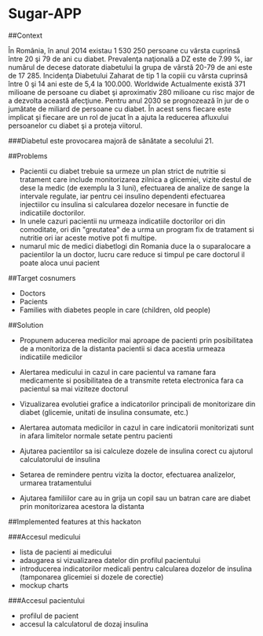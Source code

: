 # Sugar-APP

##Context

În România, în anul 2014 existau 1 530 250 persoane cu vârsta cuprinsă între 20 şi 79 de ani cu diabet. Prevalenţa naţională a DZ este de 7.99 %, iar numărul de decese datorate diabetului la grupa de vârstă 20-79 de ani este de 17 285. Incidenţa Diabetului Zaharat de tip 1 la copiii cu vârsta cuprinsă între 0 şi 14 ani este de 5,4 la 100.000. 
Worldwide
Actualmente există 371 milioane de persoane cu diabet şi aproximativ 280 milioane cu risc major de a dezvolta această afecţiune. Pentru anul 2030 se prognozează în jur de o jumătate de miliard de persoane cu diabet. În acest sens fiecare este implicat şi fiecare are un rol de jucat în a ajuta la reducerea afluxului persoanelor cu diabet şi a proteja viitorul.

###Diabetul este provocarea majoră de sănătate a secolului 21. 

##Problems

- Pacientii cu diabet trebuie sa urmeze un plan strict de nutritie si tratament care include monitorizarea zilnica a glicemiei, vizite destul de dese la medic (de exemplu la 3 luni), efectuarea de analize de sange la intervale regulate, iar pentru cei insulino dependenti efectuarea injectiilor cu insulina si calcularea dozelor necesare in functie de indicatiile doctorilor. 
- In unele cazuri pacientii nu urmeaza indicatiile doctorilor ori din comoditate, ori din "greutatea" de a urma un program fix de tratament si nutritie ori iar aceste motive pot fi multipe.
- numarul mic de medici diabetlogi din Romania duce la o suparalocare a pacientilor la un doctor, lucru care reduce si timpul pe care doctorul il poate aloca unui pacient

##Target cosnumers

- Doctors
- Pacients
- Families with diabetes people in care (children, old people)

##Solution

- Propunem aducerea medicilor mai aproape de pacienti prin posibilitatea de a monitoriza de la distanta pacientii si daca acestia urmeaza indicatiile medicilor

- Alertarea medicului in cazul in care pacientul va ramane fara medicamente si posibilitatea de a transmite reteta electronica fara ca pacientul sa mai viziteze doctorul
- Vizualizarea evolutiei grafice a indicatorilor principali de monitorizare din diabet (glicemie, unitati de insulina consumate, etc.)
- Alertarea automata medicilor in cazul in care indicatorii monitorizati sunt in afara limitelor normale setate pentru pacienti

- Ajutarea pacientilor sa isi calculeze dozele de insulina corect cu ajutorul calculatorului de insulina
- Setarea de remindere pentru vizita la doctor, efectuarea analizelor, urmarea tratamentului

- Ajutarea familiilor care au in grija un copil sau un batran care are diabet prin monitorizarea acestora la distanta


##Implemented features at this hackaton

###Accesul medicului

- lista de pacienti ai medicului
- adaugarea si vizualizarea datelor din profilul pacientului
- introducerea indicatorilor medicali pentru calcularea dozelor de insulina (tamponarea glicemiei si dozele de corectie)
- mockup charts

###Accesul pacientului

- profilul de pacient
- accesul la calculatorul de dozaj insulina
